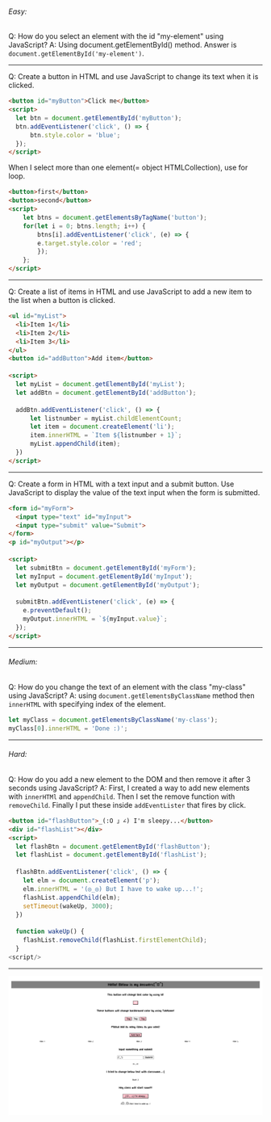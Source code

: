 ###### Easy:

Q: How do you select an element with the id "my-element" using JavaScript?
A: Using document.getElementById() method.
   Answer is `document.getElementById('my-element')`.
***

Q: Create a button in HTML and use JavaScript to change its text when it is clicked.
```html
<button id="myButton">Click me</button>
<script>
  let btn = document.getElementById('myButton');
  btn.addEventListener('click', () => {
      btn.style.color = 'blue';
  });
</script>
```
When I select more than one element(= object HTMLCollection), use for loop.
```html
<button>first</button>
<button>second</button>
<script>
    let btns = document.getElementsByTagName('button');
    for(let i = 0; btns.length; i++) {
        btns[i].addEventListener('click', (e) => {
        e.target.style.color = 'red';
        });
    };
</script>
```
***

Q: Create a list of items in HTML and use JavaScript to add a new item to the list when a button is clicked.
```html
<ul id="myList">
  <li>Item 1</li>
  <li>Item 2</li>
  <li>Item 3</li>
</ul>
<button id="addButton">Add item</button>

<script>
  let myList = document.getElementById('myList');
  let addBtn = document.getElementById('addButton');

  addBtn.addEventListener('click', () => {
      let listnumber = myList.childElementCount;
      let item = document.createElement('li');
      item.innerHTML = `Item ${listnumber + 1}`;
      myList.appendChild(item);
  })
</script>
```
***

Q: Create a form in HTML with a text input and a submit button. Use JavaScript to display the value of the text input when the form is submitted.
```html
<form id="myForm">
  <input type="text" id="myInput">
  <input type="submit" value="Submit">
</form>
<p id="myOutput"></p>

<script>
  let submitBtn = document.getElementById('myForm');
  let myInput = document.getElementById('myInput');
  let myOutput = document.getElementById('myOutput');

  submitBtn.addEventListener('click', (e) => {
    e.preventDefault();
    myOutput.innerHTML = `${myInput.value}`;
  });
</script>
```
***

###### Medium:

Q: How do you change the text of an element with the class "my-class" using JavaScript?
A: using `document.getElementsByClassName` method then `innerHTML` with specifying index of the element.

```js
let myClass = document.getElementsByClassName('my-class');
myClass[0].innerHTML = 'Done :)';
```
***

###### Hard:

Q: How do you add a new element to the DOM and then remove it after 3 seconds using JavaScript?
A: First, I created a way to add new elements with `innerHTMl` and `appendChild`. Then I set the remove function with `removeChild`. Finally I put these inside `addEventLister` that fires by click.
```html
<button id="flashButton">_(:O 」∠) I'm sleepy...</button>
<div id="flashList"></div>
<script>
  let flashBtn = document.getElementById('flashButton');
  let flashList = document.getElementById('flashList');

  flashBtn.addEventListener('click', () => {
    let elm = document.createElement('p');
    elm.innerHTML = '(◎_◎) But I have to wake up...!';
    flashList.appendChild(elm);
    setTimeout(wakeUp, 3000);
  })

  function wakeUp() {
    flashList.removeChild(flashList.firstElementChild);
  }
<script/>
```

***

<img src="./Document.png">

